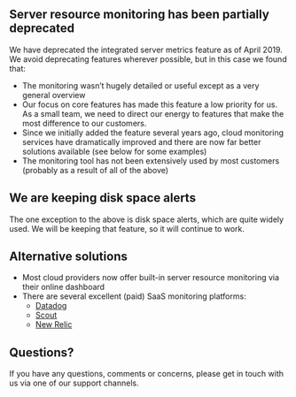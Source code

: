 
## Server resource monitoring has been partially deprecated 

We have deprecated the integrated server metrics feature as of April 2019. We avoid deprecating features wherever possible, but in this case we found that:

* The monitoring wasn’t hugely detailed or useful except as a very general overview
* Our focus on core features has made this feature a low priority for us. As a small team, we need to direct our energy to features that make the most difference to our customers.
* Since we initially added the feature several years ago, cloud monitoring services have dramatically improved and there are now far better solutions available (see below for some examples)
* The monitoring tool has not been extensively used by most customers (probably as a result of all of the above)

## We are keeping disk space alerts

The one exception to the above is disk space alerts, which are quite widely used. We will be keeping that feature, so it will continue to work.

## Alternative solutions

* Most cloud providers now offer built-in server resource monitoring via their online dashboard
* There are several excellent (paid) SaaS monitoring platforms:
  * [Datadog](https://www.datadoghq.com/)
  * [Scout](https://scoutapp.com/)
  * [New Relic](https://newrelic.com/)

## Questions?

If you have any questions, comments or concerns, please get in touch with us via one of our support channels. 